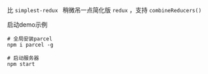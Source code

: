 比 `simplest-redux ` 稍微吊一点简化版 `redux` ，支持 `combineReducers()`

启动demo示例

```
# 全局安装parcel
npm i parcel -g

# 启动服务器
npm start 
```